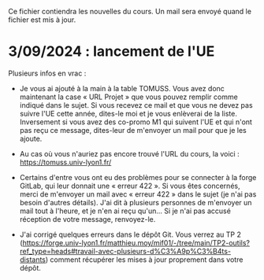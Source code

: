 <!-- LTEX: language=fr -->
Ce fichier contiendra les nouvelles du cours. Un mail sera envoyé quand le fichier est mis à jour.

# 3/09/2024 : lancement de l'UE

Plusieurs infos en vrac :

* Je vous ai ajouté à la main à la table TOMUSS. Vous avez donc maintenant la case « URL Projet » que vous pouvez remplir comme indiqué dans le sujet. Si vous recevez ce mail et que vous ne devez pas suivre l'UE cette année, dites-le moi et je vous enlèverai de la liste. Inversement si vous avez des co-promo M1 qui suivent l'UE et qui n'ont pas reçu ce message, dites-leur de m'envoyer un mail pour que je les ajoute.

* Au cas où vous n'auriez pas encore trouvé l'URL du cours, la voici : https://tomuss.univ-lyon1.fr/

* Certains d'entre vous ont eu des problèmes pour se connecter à la forge GitLab, qui leur donnait une « erreur 422 ». Si vous êtes concernés, merci de m'envoyer un mail avec « erreur 422 » dans le sujet (je n'ai pas besoin d'autres détails). J'ai dit à plusieurs personnes de m'envoyer un mail tout à l'heure, et je n'en ai reçu qu'un... Si je n'ai pas accusé réception de votre message, renvoyez-le.

* J'ai corrigé quelques erreurs dans le dépôt Git. Vous verrez au TP 2 (https://forge.univ-lyon1.fr/matthieu.moy/mif01/-/tree/main/TP2-outils?ref_type=heads#travail-avec-plusieurs-d%C3%A9p%C3%B4ts-distants) comment récupérer les mises à jour proprement dans votre dépôt.
